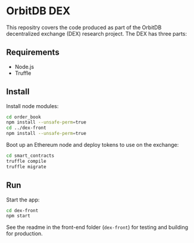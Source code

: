 # OrbitDB DEX

This repositry covers the code produced as part of the OrbitDB decentralized exchange (DEX) research project. The DEX has three parts:

## Requirements

- Node.js
- Truffle

## Install

Install node modules:

```sh
cd order_book
npm install --unsafe-perm=true
cd ../dex-front
npm install --unsafe-perm=true
```

Boot up an Ethereum node and deploy tokens to use on the exchange:

```sh
cd smart_contracts
truffle compile
truffle migrate
```

## Run

Start the app:

```sh
cd dex-front
npm start
```

See the readme in the front-end folder (`dex-front`) for testing and building for production.
